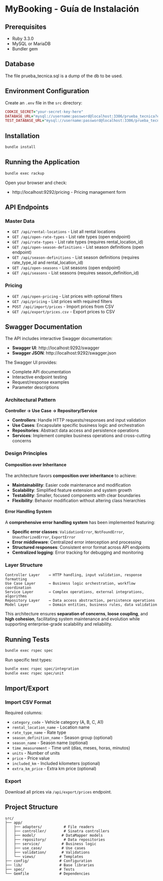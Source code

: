 # MyBooking - Guía de Instalación

## Prerequisites

- Ruby 3.3.0
- MySQL or MariaDB
- Bundler gem

## Database

The file prueba_tecnica.sql is a dump of the db to be used.

## Environment Configuration

Create an `.env` file in the `src` directory:

```ruby
COOKIE_SECRET="your-secret-key-here"
DATABASE_URL="mysql://username:password@localhost:3306/prueba_tecnica?encoding=UTF-8-MB4"
TEST_DATABASE_URL="mysql://username:password@localhost:3306/prueba_tecnica_test?encoding=UTF-8-MB4"
```

## Installation

```bash
bundle install
```

## Running the Application

```bash
bundle exec rackup
```

Open your browser and check:

- http://localhost:9292/pricing - Pricing management form

## API Endpoints

### Master Data
- `GET /api/rental-locations` - List all rental locations
- `GET /api/open-rate-types` - List rate types (open endpoint)
- `GET /api/rate-types` - List rate types (requires rental_location_id)
- `GET /api/open-season-definitions` - List season definitions (open endpoint)
- `GET /api/season-definitions` - List season definitions (requires rate_type_id and rental_location_id)
- `GET /api/open-seasons` - List seasons (open endpoint)
- `GET /api/seasons` - List seasons (requires season_definition_id)

### Pricing
- `GET /api/open-pricing` - List prices with optional filters
- `GET /api/pricing` - List prices with required filters
- `POST /api/import/prices` - Import prices from CSV
- `GET /api/export/prices.csv` - Export prices to CSV

## Swagger Documentation

The API includes interactive Swagger documentation:

- **Swagger UI**: http://localhost:9292/swagger
- **Swagger JSON**: http://localhost:9292/swagger.json

The Swagger UI provides:
- Complete API documentation
- Interactive endpoint testing
- Request/response examples
- Parameter descriptions

### Architectural Pattern

**Controller → Use Case → Repository/Service**

- **Controllers**: Handle HTTP requests/responses and input validation
- **Use Cases**: Encapsulate specific business logic and orchestration
- **Repositories**: Abstract data access and persistence operations
- **Services**: Implement complex business operations and cross-cutting concerns

### Design Principles

#### Composition over Inheritance
The architecture favors **composition over inheritance** to achieve:
- **Maintainability**: Easier code maintenance and modification
- **Scalability**: Simplified feature extension and system growth
- **Testability**: Smaller, focused components with clear boundaries
- **Flexibility**: Behavior modification without altering class hierarchies

#### Error Handling System
A **comprehensive error handling system** has been implemented featuring:
- **Specific error classes**: `ValidationError`, `NotFoundError`, `UnauthorizedError`, `ExportError`
- **Error middleware**: Centralized error interception and processing
- **Structured responses**: Consistent error format across API endpoints
- **Centralized logging**: Error tracking for debugging and monitoring

### Layer Structure

```
Controller Layer    → HTTP handling, input validation, response formatting
Use Case Layer      → Business logic orchestration, workflow coordination
Service Layer       → Complex operations, external integrations, algorithms
Repository Layer    → Data access abstraction, persistence operations
Model Layer         → Domain entities, business rules, data validation
```

This architecture ensures **separation of concerns**, **loose coupling**, and **high cohesion**, facilitating system maintenance and evolution while supporting enterprise-grade scalability and reliability.

## Running Tests

```bash
bundle exec rspec spec
```

Run specific test types:

```bash
bundle exec rspec spec/integration
bundle exec rspec spec/unit
```

## Import/Export

### Import CSV Format

Required columns:
- `category_code` - Vehicle category (A, B, C, A1)
- `rental_location_name` - Location name
- `rate_type_name` - Rate type
- `season_definition_name` - Season group (optional)
- `season_name` - Season name (optional)
- `time_measurement` - Time unit (días, meses, horas, minutos)
- `units` - Number of units
- `price` - Price value
- `included_km` - Included kilometers (optional)
- `extra_km_price` - Extra km price (optional)

### Export

Download all prices via `/api/export/prices` endpoint.

## Project Structure

```
src/
├── app/
│   ├── adapters/          # File readers
│   ├── controller/        # Sinatra controllers
│   ├── model/            # DataMapper models
│   ├── repository/        # Data repositories
│   ├── service/          # Business logic
│   ├── use_case/         # Use cases
│   ├── validation/       # Validations
│   └── views/           # Templates
├── config/              # Configuration
├── lib/                 # Base libraries
├── spec/                # Tests
└── Gemfile              # Dependencies
```